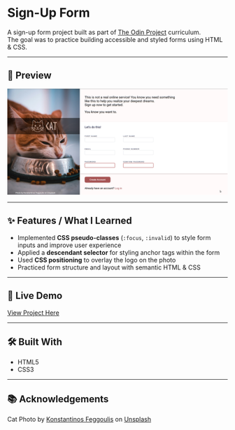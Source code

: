 # Sign-Up Form

A sign-up form project built as part of [The Odin Project](https://www.theodinproject.com/) curriculum.  
The goal was to practice building accessible and styled forms using HTML & CSS.

---

## 📸 Preview
![alt text](Sign-Up-Form.png)

---

## ✨ Features / What I Learned
- Implemented **CSS pseudo-classes** (`:focus`, `:invalid`) to style form inputs and improve user experience  
- Applied a **descendant selector** for styling anchor tags within the form  
- Used **CSS positioning** to overlay the logo on the photo  
- Practiced form structure and layout with semantic HTML & CSS  

---

## 🚀 Live Demo
[View Project Here](https://sameeksha-dalvi.github.io/odin-project-signup-form/) 

---

## 🛠️ Built With
- HTML5  
- CSS3  

---

## 📚 Acknowledgements

Cat Photo by <a href="https://unsplash.com/@kostasfeg?utm_content=creditCopyText&utm_medium=referral&utm_source=unsplash">Konstantinos Feggoulis</a> on <a href="https://unsplash.com/photos/cat-eating-cat-food-in-pet-bowl-q9HWfccm4-0?utm_content=creditCopyText&utm_medium=referral&utm_source=unsplash">Unsplash</a>
      